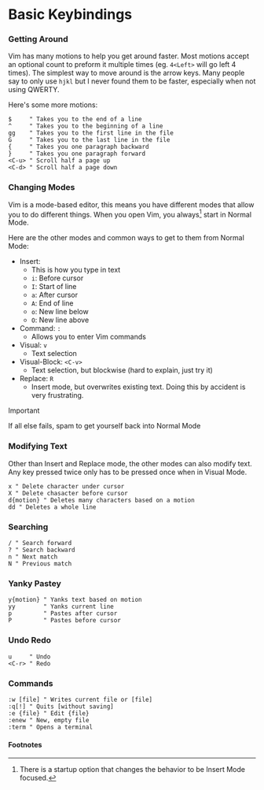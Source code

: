 # Basic Keybindings

### Getting Around

Vim has many motions to help you get around faster.
Most motions accept an optional count to preform it multiple times (eg. `4<Left>` will go left 4 times).
The simplest way to move around is the arrow keys. Many people say to only use
`hjkl` but I never found them to be faster, especially when not using QWERTY.

<!-- Insert QWERTY vs Colemak comparison -->

Here's some more motions:
```vim
$     " Takes you to the end of a line
^     " Takes you to the beginning of a line
gg    " Takes you to the first line in the file
G     " Takes you to the last line in the file
{     " Takes you one paragraph backward
}     " Takes you one paragraph forward
<C-u> " Scroll half a page up
<C-d> " Scroll half a page down
```

### Changing Modes

Vim is a mode-based editor, this means you have different modes that allow you
to do different things. When you open Vim, you always[^1] start in Normal Mode.

Here are the other modes and common ways to get to them from Normal Mode:
- Insert:
    - This is how you type in text
    - `i`: Before cursor
    - `I`: Start of line
    - `a`: After cursor
    - `A`: End of line
    - `o`: New line below
    - `O`: New line above
- Command: `:`
    - Allows you to enter Vim commands
- Visual: `v`
    - Text selection
- Visual-Block: `<C-v>`
    - Text selection, but blockwise (hard to explain, just try it)
- Replace: `R`
    - Insert mode, but overwrites existing text. Doing this by accident is very
      frustrating.

> [!IMPORTANT]
> If all else fails, spam <Esc> to get yourself back into Normal Mode

### Modifying Text

Other than Insert and Replace mode, the other modes can also modify text.
Any key pressed twice only has to be pressed once when in Visual Mode.

```vim
x " Delete character under cursor
X " Delete chasacter before cursor
d{motion} " Deletes many characters based on a motion
dd " Deletes a whole line
```

### Searching

```vim
/ " Search forward
? " Search backward
n " Next match
N " Previous match
```

### Yanky Pastey

```vim
y{motion} " Yanks text based on motion
yy        " Yanks current line
p         " Pastes after cursor
P         " Pastes before cursor
```

### Undo Redo

```vim
u     " Undo
<C-r> " Redo
```

### Commands

```vim
:w [file] " Writes current file or [file]
:q[!] " Quits [without saving]
:e {file} " Edit {file}
:enew " New, empty file
:term " Opens a terminal
```

#### Footnotes

[^1]: There is a startup option that changes the behavior to be Insert Mode
    focused.
